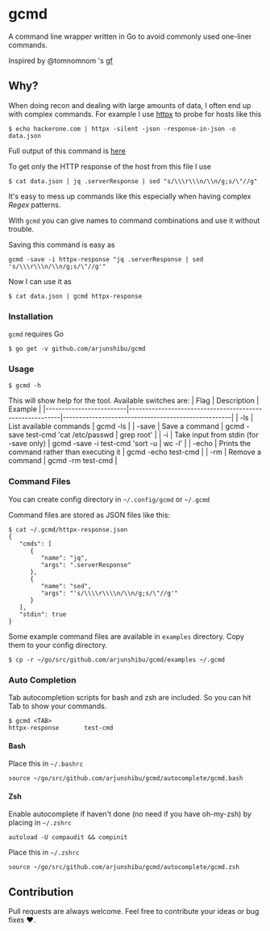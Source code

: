 # gcmd
A command line wrapper written in Go to avoid commonly used one-liner commands.

Inspired by @tomnomnom 's [gf](https://github.com/tomnomnom/gf)

## Why?
When doing recon and dealing with large amounts of data, I often end up with complex commands.
For example I use [httpx](https://github.com/projectdiscovery/httpx) to probe for hosts like this
```
$ echo hackerone.com | httpx -silent -json -response-in-json -o data.json
```
Full output of this command is [here](https://raw.githubusercontent.com/arjunshibu/gcmd/master/data.json)

To get only the HTTP response of the host from this file I use
```
$ cat data.json | jq .serverResponse | sed "s/\\\r\\\n/\\n/g;s/\"//g"
```
It's easy to mess up commands like this especially when having complex *Regex* patterns.

With `gcmd` you can give names to command combinations and use it without trouble.

Saving this command is easy as
```
gcmd -save -i httpx-response "jq .serverResponse | sed 's/\\\r\\\n/\\n/g;s/\"//g'"
```
Now I can use it as
```
$ cat data.json | gcmd httpx-response
```

### Installation
`gcmd` requires Go
```
$ go get -v github.com/arjunshibu/gcmd
```

### Usage
```
$ gcmd -h
```
This will show help for the tool.
Available switches are:
| Flag                    | Description                                             | Example                                            |
|-------------------------|---------------------------------------------------------|----------------------------------------------------|
| -ls                     | List available commands                                 | gcmd -ls                                           |
| -save                   | Save a command                                          | gcmd -save test-cmd 'cat /etc/passwd \| grep root' |
| -i                      | Take input from stdin (for -save only)                  | gcmd -save -i test-cmd 'sort -u \| wc -l'          |
| -echo                   | Prints the command rather than executing it             | gcmd -echo test-cmd                                |
| -rm                     | Remove a command                                        | gcmd -rm test-cmd                                  |

### Command Files
You can create config directory in `~/.config/gcmd` or `~/.gcmd`

Command files are stored as JSON files like this:
```
$ cat ~/.gcmd/httpx-response.json
{
   "cmds": [
      {
         "name": "jq",
         "args": ".serverResponse"
      },
      {
         "name": "sed",
         "args": "'s/\\\\r\\\\n/\\n/g;s/\"//g'"
      }
   ],
   "stdin": true
}
```

Some example command files are available in `examples` directory. Copy them to your config directory.
```
$ cp -r ~/go/src/github.com/arjunshibu/gcmd/examples ~/.gcmd
```

### Auto Completion
Tab autocompletion scripts for bash and zsh are included. So you can hit Tab to show your commands.
```
$ gcmd <TAB>
httpx-response       test-cmd
```
#### Bash
Place this in `~/.bashrc`
```
source ~/go/src/github.com/arjunshibu/gcmd/autocomplete/gcmd.bash
```
#### Zsh
Enable autocomplete if haven't done (no need if you have oh-my-zsh) by placing in `~/.zshrc`
```
autoload -U compaudit && compinit
```
Place this in `~/.zshrc`
```
source ~/go/src/github.com/arjunshibu/gcmd/autocomplete/gcmd.zsh
```

## Contribution

Pull requests are always welcome. Feel free to contribute your ideas or bug fixes :heart:.
